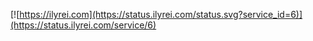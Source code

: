 [![https://ilyrei.com](https://status.ilyrei.com/status.svg?service_id=6)](https://status.ilyrei.com/service/6)
